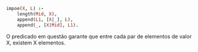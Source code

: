 ```prolog
impoe(X, L) :-
    length(Mid, X),
    append(L1, [X|_], L), 
    append(_, [X|Mid], L1).
``` 

 O predicado em questão garante que entre cada par de elementos de valor X, existem X elementos.
